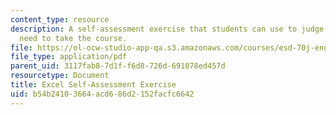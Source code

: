 ```yaml
---
content_type: resource
description: A self-assessment exercise that students can use to judge whether they
  need to take the course.
file: https://ol-ocw-studio-app-qa.s3.amazonaws.com/courses/esd-70j-engineering-economy-module-fall-2009/b54b24103664acd686d2152facfc6642_MITESD_70Jf09_assn01_self_assess.pdf
file_type: application/pdf
parent_uid: 3117fab8-7d1f-f6d8-726d-691078ed457d
resourcetype: Document
title: Excel Self-Assessment Exercise
uid: b54b2410-3664-acd6-86d2-152facfc6642
---
```

